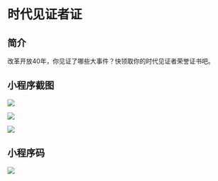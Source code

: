 # 时代见证者证

## 简介

改革开放40年，你见证了哪些大事件？快领取你的时代见证者荣誉证书吧。

## 小程序截图

![](../imgs/小程序截图/时代见证者/1.1.png)

![](../imgs/小程序截图/时代见证者/1.2.png)

![](../imgs/小程序截图/时代见证者/1.3.png)

## 小程序码

![](../imgs/二维码-时代见证者.jpg)

